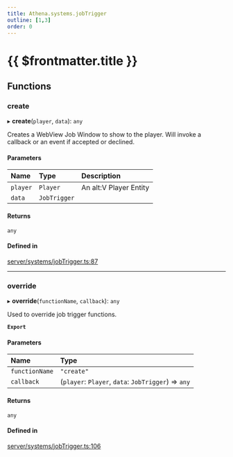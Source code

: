```yaml
---
title: Athena.systems.jobTrigger
outline: [1,3]
order: 0
---
```


# {{ $frontmatter.title }}


## Functions

### create

▸ **create**(`player`, `data`): `any`

Creates a WebView Job Window to show to the player.
Will invoke a callback or an event if accepted or declined.

#### Parameters

| Name | Type | Description |
| :------ | :------ | :------ |
| `player` | `Player` | An alt:V Player Entity |
| `data` | `JobTrigger` |  |

#### Returns

`any`

#### Defined in

[server/systems/jobTrigger.ts:87](https://github.com/Stuyk/altv-athena/blob/2ba937d/src/core/server/systems/jobTrigger.ts#L87)

___

### override

▸ **override**(`functionName`, `callback`): `any`

Used to override job trigger functions.

**`Export`**

#### Parameters

| Name | Type |
| :------ | :------ |
| `functionName` | ``"create"`` |
| `callback` | (`player`: `Player`, `data`: `JobTrigger`) => `any` |

#### Returns

`any`

#### Defined in

[server/systems/jobTrigger.ts:106](https://github.com/Stuyk/altv-athena/blob/2ba937d/src/core/server/systems/jobTrigger.ts#L106)
